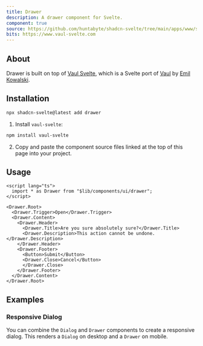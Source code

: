 ```yaml
---
title: Drawer
description: A drawer component for Svelte.
component: true
source: https://github.com/huntabyte/shadcn-svelte/tree/main/apps/www/src/lib/registry/default/ui/drawer
bits: https://www.vaul-svelte.com
---
```


<script>
    import { ComponentPreview, ManualInstall } from '$lib/components/docs'
</script>

<ComponentPreview name="drawer-demo">

<div />

</ComponentPreview>

## About

Drawer is built on top of [Vaul Svelte](https://vaul-svelte.com), which is a Svelte port of [Vaul](https://vaul.emilkowal.ski) by [Emil Kowalski](https://twitter.com/emilkowalski_).

## Installation

```bash
npx shadcn-svelte@latest add drawer
```

<ManualInstall>

1. Install `vaul-svelte`:

```bash
npm install vaul-svelte
```

2. Copy and paste the component source files linked at the top of this page into your project.

</ManualInstall>

## Usage

```svelte
<script lang="ts">
  import * as Drawer from "$lib/components/ui/drawer";
</script>

<Drawer.Root>
  <Drawer.Trigger>Open</Drawer.Trigger>
  <Drawer.Content>
    <Drawer.Header>
      <Drawer.Title>Are you sure absolutely sure?</Drawer.Title>
      <Drawer.Description>This action cannot be undone.</Drawer.Description>
    </Drawer.Header>
    <Drawer.Footer>
      <Button>Submit</Button>
      <Drawer.Close>Cancel</Button>
      </Drawer.Close>
    </Drawer.Footer>
  </Drawer.Content>
</Drawer.Root>

```

## Examples

### Responsive Dialog

You can combine the `Dialog` and `Drawer` components to create a responsive dialog. This renders a `Dialog` on desktop and a `Drawer` on mobile.

<ComponentPreview name="drawer-dialog">

<div />

</ComponentPreview>

